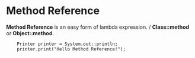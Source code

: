 # Method Reference
**Method Reference** is an easy form of lambda expression. / **Class::method** or **Object::method**.

        Printer printer = System.out::println;
        printer.print("Hello Method Reference!");
